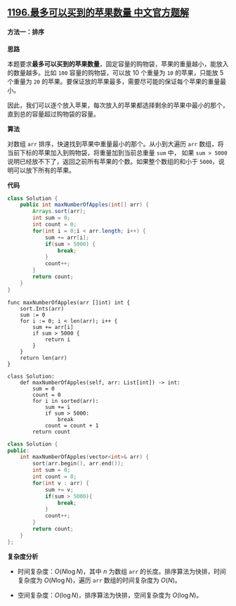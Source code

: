 ## [1196.最多可以买到的苹果数量 中文官方题解](https://leetcode.cn/problems/how-many-apples-can-you-put-into-the-basket/solutions/100000/zui-duo-ke-yi-mai-dao-de-ping-guo-shu-liang-by-lee)

#### 方法一：排序

**思路**

本题要求**最多可以买到的苹果数量**，固定容量的购物袋，苹果的重量越小，能放入的数量越多。比如 `100` 容量的购物袋，可以放 10 个重量为 `10` 的苹果，只能放 5 个重量为 `20` 的苹果。要保证放的苹果最多，需要尽可能的保证每个苹果的重量最小。

因此，我们可以逐个放入苹果，每次放入的苹果都选择剩余的苹果中最小的那个，直到总的容量超过购物袋的容量。

**算法**

对数组 `arr` 排序，快速找到苹果中重量最小的那个。从小到大遍历 `arr` 数组，将当前下标的苹果加入到购物袋，将重量加到当前总重量 `sum` 中， 如果 `sum > 5000` 说明已经放不下了，返回之前所有苹果的个数。如果整个数组的和小于 `5000`，说明可以放下所有的苹果。

**代码**

```Java [ ]
class Solution {
    public int maxNumberOfApples(int[] arr) {
        Arrays.sort(arr);
        int sum = 0;
        int count = 0;
        for(int i = 0;i < arr.length; i++) {
            sum += arr[i];
            if(sum > 5000) {
                break;
            }
            count++;
        }
        return count;
    }
}
```

```Golang [ ]
func maxNumberOfApples(arr []int) int {
    sort.Ints(arr)
    sum := 0
    for i := 0; i < len(arr); i++ {
        sum += arr[i]
        if sum > 5000 {
            return i
        }
    }
    return len(arr)
}
```

```Python3 [ ]
class Solution:
    def maxNumberOfApples(self, arr: List[int]) -> int:
        sum = 0
        count = 0
        for i in sorted(arr):
            sum += i
            if sum > 5000:
                break
            count = count + 1
        return count
```

```C++ [ ]
class Solution {
public:
    int maxNumberOfApples(vector<int>& arr) {
        sort(arr.begin(), arr.end());
        int sum = 0;
        int count = 0;
        for(int v : arr) {
            sum += v;
            if(sum > 5000){
                break;
            }
            count++;
        }
        return count;
    }
};
```

**复杂度分析**

- 时间复杂度：$O(N\log N)$，其中 $n$ 为数组 `arr` 的长度。排序算法为快排，时间复杂度为 $O(N\log N)$，遍历 `arr` 数组的时间复杂度为 $O(N)$。

- 空间复杂度：$O(\log N)$，排序算法为快排，空间复杂度为 $O(\log N)$。